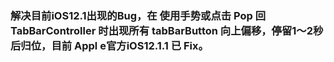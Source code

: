 ### 解决目前iOS12.1出现的Bug，在 使用手势或点击 Pop 回 TabBarController 时出现所有 tabBarButton 向上偏移，停留1～2秒后归位，目前 Appl e官方iOS12.1.1 已 Fix。
